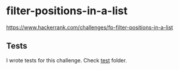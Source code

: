 # filter-positions-in-a-list

<https://www.hackerrank.com/challenges/fp-filter-positions-in-a-list>

## Tests

I wrote tests for this challenge. Check [test](test/) folder.
